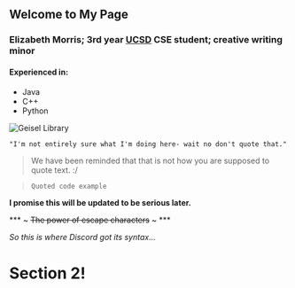 ## Welcome to My Page

### Elizabeth Morris; 3rd year [UCSD](https://www.ucsd.edu/) CSE student; creative writing minor

#### Experienced in:
- Java
- C++
- Python

![Geisel Library](https://cdn.theculturetrip.com/wp-content/uploads/2017/06/geisel-library-1024x764.jpg "Geisel Library")

```markdown
"I'm not entirely sure what I'm doing here- wait no don't quote that."
```

> We have been reminded that that is not how you are supposed to quote text.
> :/

> `Quoted code example`

**I promise this will be updated to be serious later.**

\*\*\* \~ ~~The power of escape characters~~ \~ \*\*\*

*So this is where Discord got its syntax...*

# Section 2!

<!-- ## Welcome to GitHub Pages

You can use the [editor on GitHub](https://github.com/emmorris1100/emmorris.github.io/edit/gh-pages/index.md) to maintain and preview the content for your website in Markdown files.

Whenever you commit to this repository, GitHub Pages will run [Jekyll](https://jekyllrb.com/) to rebuild the pages in your site, from the content in your Markdown files.

### Markdown

Markdown is a lightweight and easy-to-use syntax for styling your writing. It includes conventions for

```markdown
Syntax highlighted code block

# Header 1
## Header 2
### Header 3

- Bulleted
- List

1. Numbered
2. List

**Bold** and _Italic_ and `Code` text

[Link](url) and ![Image](src)
```

For more details see [GitHub Flavored Markdown](https://guides.github.com/features/mastering-markdown/).

### Jekyll Themes

Your Pages site will use the layout and styles from the Jekyll theme you have selected in your [repository settings](https://github.com/emmorris1100/emmorris.github.io/settings). The name of this theme is saved in the Jekyll `_config.yml` configuration file.

### Support or Contact

Having trouble with Pages? Check out our [documentation](https://docs.github.com/categories/github-pages-basics/) or [contact support](https://github.com/contact) and we’ll help you sort it out. -->
